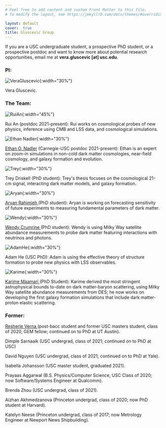 ```yaml
---
# Feel free to add content and custom Front Matter to this file.
# To modify the layout, see https://jekyllrb.com/docs/themes/#overriding-theme-defaults

layout: default
cover:  true
title: Gluscevic Group
---
```


If you are a USC undergraduate student, a prospective PhD student, or a prospective postdoc and want to know more about potential research opportunities, email me at <b>vera.gluscevic [at] usc.edu</b>. 


### PI: ###

![VeraGluscevic]({{veragluscevic.github.io}}/assets/img/Vera.png){:width="30%"}

Vera Gluscevic.


### The Team: ###


![RuiAn]({{veragluscevic.github.io}}/assets/img/RuiAn.png){:width="45%"}

Rui An (postdoc 2021-present): Rui works on cosmological probes of new physics, inference using CMB and LSS data, and cosmological simulations.

![Ethan Nadler]({{veragluscevic.github.io}}/assets/img/EthanNadler.png){:width="30%"} 

<a href="https://eonadler.github.io/"> Ethan O. Nadler</a> (Carnegie-USC postdoc 2021-present): Ethan is an expert on zoom-in simulations in non-cold dark matter cosmologies, near-field cosmology, and galaxy formation and evolution.

![Trey]({{veragluscevic.github.io}}/assets/img/GeorgeDriskell.png){:width="30%"}

Trey Driskell (PhD student): Trey's thesis focuses on the cosmological 21-cm signal, interacting dark matter models, and galaxy formation.

![Aryan]({{veragluscevic.github.io}}/assets/img/AryanRahimieh.png){:width="30%"}

<a href="https://www.linkedin.com/in/aryan-rahimieh/"> Aryan Rahimieh </a> (PhD student): Aryan is working on forecasting sensitivity of future experiments to measuring fundamental parameters of dark matter. 

![Wendy]({{veragluscevic.github.io}}/assets/img/WendyCrumrine.png){:width="30%"}

<a href="https://brightinsightslearning.com/about-me/"> Wendy Crumrine </a> (PhD student): Wendy is using Milky Way satellite abundance measurements to probe dark matter featuring interactions with neutrinos and photons. 

![AdamHe]({{veragluscevic.github.io}}/assets/img/AdamHe.png){:width="30%"}

Adam He (USC PhD): Adam is using the effective theory of structure formation to probe new physics with LSS observables.

![Karime]({{veragluscevic.github.io}}/assets/img/Karime.png){:width="30%"}

<a href="https://karimemaamari.com/"> Karime Maamari </a> (PhD Student): Karime derived the most stringent astrophysical bounds to-date on dark matter-baryon scattering, using Milky Way satellite abundance measurements from DES; he now works on developing the first galaxy formation simulations that include dark matter-proton elastic scattering.

### Former: ###
<p>

<a href="https://www.linkedin.com/in/resherle-verna-m-s-96945898//"> Resherle Verna </a> (post-bacc student and former USC masters student, class of 2020, GEM fellow; continued on to PhD at UT Austin).

<p>
Dimple Sarnaaik (USC undergrad, class of 2021; continued on to PhD at USC)
</p>
<p>
David Nguyen (USC undergrad, class of 2021; continued on to PhD at Yale).
</p>
<p>
Isabella Johansson (USC master student, graduated 2021).
</p>
<p>
Prayaas Aggarwal (B.S. Physics/Computer Science, USC Class of 2020; now Software/Systems Engineer at Qualcomm).
</p>
<p>
Brenda Zhou (USC undergrad, class of 2021).
</p>
<p>
Aizhan Akhmedzanova (Princeton undergrad, class of 2020; now PhD student at Harvard).
</p>
<p>
Katelyn Neese (Princeton undergrad, class of 2017; now Metrology Engineer at Newport News Shipbuilding).
</p>








